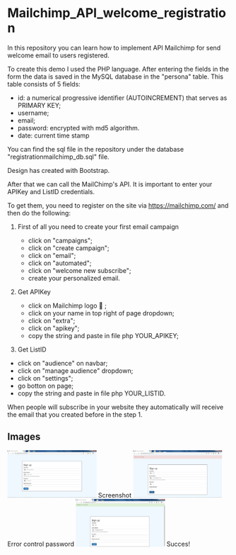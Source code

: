 # Mailchimp_API_welcome_registration
In this repository you can learn how to implement API Mailchimp for send welcome email to users registered. 




To create this demo I used the PHP language. 
After entering the fields in the form the data is saved in the MySQL database in the "persona" table.
This table consists of 5 fields:

- id: a numerical progressive identifier (AUTOINCREMENT) that serves as PRIMARY KEY;
- username;
- email;
- password: encrypted with md5 algorithm. 
- date: current time stamp

You can find the sql file in the repository under the database "registrationmailchimp_db.sql" file.

Design has created with Bootstrap.

After that we can call the MailChimp's API.
It is important to enter your APIKey and ListID credentials.

To get them, you need to register on the site via https://mailchimp.com/ and then do the following:

1. First of all you need to create your first email campaign
    - click on "campaigns";
    - click on "create campaign";
    - click on "email";
    - click on "automated";
    - click on "welcome new subscribe";
    - create your personalized email.
    
2. Get APIKey
   - click on Mailchimp logo :monkey: ;
   - click on your name in top right of page dropdown;
   - click on "extra";
   - click on "apikey";
   - copy the string and paste in file php YOUR_APIKEY;
 
3. Get ListID
  - click on "audience" on navbar; 
  - click on "manage audience" dropdown;
  - click on "settings";
  - go botton on page;
  - copy the string and paste in file php YOUR_LISTID.
  
When people will subscribe in your website they automatically will receive the email that you created before in the step 1.


<h2> Images </h2>

<img src="screenshot/mailchimp_reg1.jpg" width="40%"/>
Screenshot

<img src="screenshot/mailchimp_reg3.jpg" width="40%"/>
Error control password

<img src="screenshot/mailchimp_reg2.jpg" width="40%"/>
Succes!


